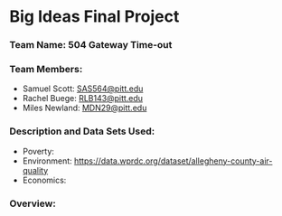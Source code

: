 # Big Ideas Final Project

### Team Name: 504 Gateway Time-out

### Team Members:
* Samuel Scott: SAS564@pitt.edu
* Rachel Buege: RLB143@pitt.edu
* Miles Newland: MDN29@pitt.edu

### Description and Data Sets Used:

* Poverty: 
* Environment: https://data.wprdc.org/dataset/allegheny-county-air-quality
* Economics: 

### Overview:

